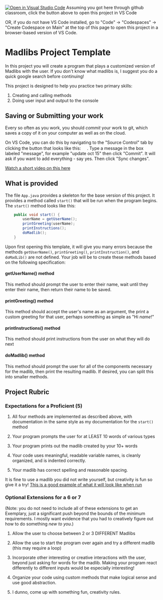 [![Open in Visual Studio Code](https://classroom.github.com/assets/open-in-vscode-2e0aaae1b6195c2367325f4f02e2d04e9abb55f0b24a779b69b11b9e10269abc.svg)](https://classroom.github.com/online_ide?assignment_repo_id=15885251&assignment_repo_type=AssignmentRepo)
Assuming you got here through github classroom, click the button above to open this project in VS Code

OR, if you do not have VS Code installed, go to "Code" -> "Codespaces" -> "Create Codespace on Main" at the top of this page to open this project in a browser-based version of VS Code.

# Madlibs Project Template

In this project you will create a program that plays a customized version of Madlibs with the user. If you don't know what madlibs is, I suggest you do a quick google search before continuing!

This project is designed to help you practice two primary skills:

1. Creating and calling methods
2. Doing user input and output to the console

## Saving or Submitting your work

Every so often as you work, you should *commit* your work to git, which saves a copy of it on your computer as well as on the cloud.

On VS Code, you can do this by navigating to the "Source Control" tab by clicking the button that looks like this: <img src="https://www.svgrepo.com/show/361322/source-control.svg" style="height:1rem;width:1rem">. Type a message in the box labeled "message", for example "update oct 15" then click "Commit". It will ask if you want to add everything - say yes. Then click "Sync changes".

[Watch a short video on this here](https://youtu.be/m8oaRVRZ7tI)

## What is provided

The file `App.java` provides a skeleton for the base version of this project. It provides a method called `start()` that will be run when the program begins. The `start()` method looks like this:

```java
    public void start() {
        userName = getUserName();
        printGreeting(userName);
        printInstructions();
        doMadlib();
    }
```

Upon first opening this template, it will give you many errors because the methods `getUserName()`, `printGreeting()`, `printInstruction()`, and `doMadLib()` are not defined. Your job will be to create these methods based on the following specification:

#### getUserName() method

This method should prompt the user to enter their name, wait until they enter their name, then return their name to be saved.

#### printGreeting() method

This method should accept the user's name as an argument, the print a custom greeting for that user, perhaps something as simple as "Hi *name*!"

#### printInstructions() method

This method should print instructions from the user on what they will do next

#### doMadlib() method

This method should prompt the user for all of the components necessary for the madlib, then print the resulting madlib. If desired, you can split this into smaller methods.

## Project Rubric

### Expectations for a Proficient (5)

1) All four methods are implemented as described above, with documentation in the same style as my documentation for the `start()` method
   
2) Your program prompts the user for at LEAST 10 words of various types

3) Your program prints out the madlib created by your 10+ words

4) Your code uses meaningful, readable variable names, 
   is cleanly organized, and is indented correctly.

5) Your madlib has correct spelling and reasonable spacing.

It is fine to use a madlib you did not write yourself, 
but creativity is fun so give it a try! [This is a good example of what it will look like when run](https://youtu.be/iBDz6lZI8xU)

### Optional Extensions for a 6 or 7

(Note: you do not need to include all of these extensions to get an Exemplary, just a significant push beyond the bounds of the minimum requirements. I mostly want evidence that you had to creatively figure out how to do something *new to you*.)

1) Allow the user to choose between 2 or 3 DIFFERENT Madlibs

2) Allow the use to start the program over again and try a different madlib (this may require a loop)

3) Incorporate other interesting or creative interactions with the user, beyond just asking for words for the madlib. Making your program react differently to different inputs would be especially interesting!

4) Organize your code using custom methods that make logical sense and use good abstraction. 

5) I dunno, come up with something fun, creativity rules.

